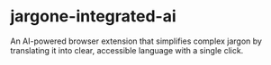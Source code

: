 # jargone-integrated-ai
 An AI-powered browser extension that simplifies complex jargon by translating it into clear, accessible language with a single click. 
